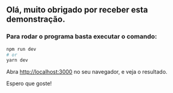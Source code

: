 
## Olá, muito obrigado por receber esta demonstração.

### Para rodar o programa basta executar o comando:

```bash
npm run dev
# or
yarn dev
```

Abra [http://localhost:3000](http://localhost:3000) no seu navegador, e veja o resultado.

Espero que goste!